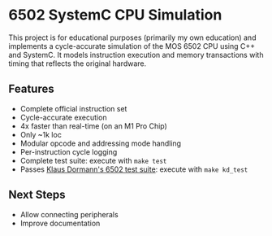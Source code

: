 # 6502 SystemC CPU Simulation

This project is for educational purposes (primarily my own education) and
implements a cycle-accurate simulation of the MOS 6502 CPU using C++ and
SystemC. It models instruction execution and memory transactions with timing
that reflects the original hardware.

## Features

- Complete official instruction set
- Cycle-accurate execution
- 4x faster than real-time (on an M1 Pro Chip)
- Only ~1k loc
- Modular opcode and addressing mode handling
- Per-instruction cycle logging
- Complete test suite: execute with `make test`
- Passes [Klaus Dormann's 6502 test suite](https://github.com/Klaus2m5/6502_65C02_functional_tests): execute with `make kd_test`

## Next Steps

- Allow connecting peripherals
- Improve documentation
